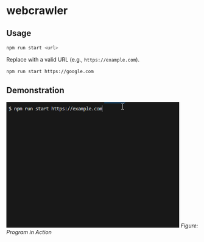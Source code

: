 # webcrawler

## Usage
```bash
npm run start <url>
```

Replace <url> with a valid URL (e.g., `https://example.com`).
```bash
npm run start https://google.com
```

## Demonstration
![Program in Action](./assets/sample.gif)
*Figure: Program in Action*